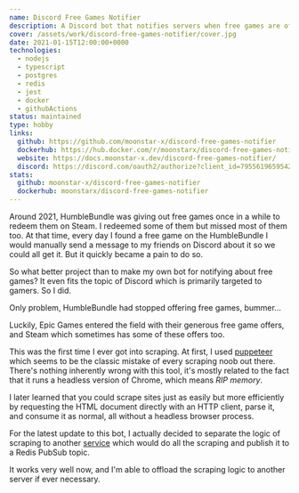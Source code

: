 ```yaml
---
name: Discord Free Games Notifier
description: A Discord bot that notifies servers when free games are offered on Epic Games and Steam.
cover: /assets/work/discord-free-games-notifier/cover.jpg
date: 2021-01-15T12:00:00+0000
technologies:
  - nodejs
  - typescript
  - postgres
  - redis
  - jest
  - docker
  - githubActions
status: maintained
type: hobby
links:
  github: https://github.com/moonstar-x/discord-free-games-notifier
  dockerhub: https://hub.docker.com/r/moonstarx/discord-free-games-notifier
  website: https://docs.moonstar-x.dev/discord-free-games-notifier/
  discord: https://discord.com/oauth2/authorize?client_id=795561965954269205&scope=bot&permissions=2048
stats:
  github: moonstar-x/discord-free-games-notifier
  dockerhub: moonstarx/discord-free-games-notifier
---
```


Around 2021, HumbleBundle was giving out free games once in a while to redeem them on Steam. I redeemed some of them
but missed most of them too. At that time, every day I found a free game on the HumbleBundle I would
manually send a message to my friends on Discord about it so we could all get it. But it quickly became a pain to do so.

So what better project than to make my own bot for notifying about free games? It even fits the topic of Discord which
is primarily targeted to gamers. So I did.

Only problem, HumbleBundle had stopped offering free games, bummer...

Luckily, Epic Games entered the field with their generous free game offers, and Steam which sometimes has some of these
offers too.

This was the first time I ever got into scraping. At first, I used [puppeteer](https://www.npmjs.com/package/puppeteer)
which seems to be the classic mistake of every scraping noob out there. There's nothing inherently wrong with this tool,
it's mostly related to the fact that it runs a headless version of Chrome, which means _RIP memory_.

I later learned that you could scrape sites just as easily but more efficiently by requesting the HTML document
directly with an HTTP client, parse it, and consume it as normal, all without a headless browser process.

For the latest update to this bot, I actually decided to separate the logic of scraping to another
[service](../free-games-crawler) which would do all the scraping and publish it to a Redis PubSub topic.

It works very well now, and I'm able to offload the scraping logic to another server if ever necessary.
